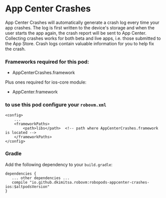 # App Center Crashes
App Center Crashes will automatically generate a crash log every time your app crashes. The log is first written to the device's storage and when the user starts the app again, the crash report will be sent to App Center. Collecting crashes works for both beta and live apps, i.e. those submitted to the App Store. Crash logs contain valuable information for you to help fix the crash.

### Frameworks required for this pod:
* AppCenterCrashes.framework 

Plus ones required for ios-core module:
* AppCenter.framework

### to use this pod configure your `robovm.xml`

```
<config>
    ...
    <frameworkPaths>
        <path>libs</path>  <!-- path where AppCenterCrashes.framework is located -->
    </frameworkPaths>
</config>
```

### Gradle

Add the following dependency to your `build.gradle`:

```
dependencies {
   ... other dependencies ...
   compile "io.github.dkimitsa.robovm:robopods-appcenter-crashes-ios:$altpodsVersion"
}
```